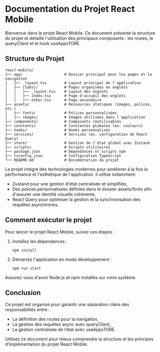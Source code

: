 # Documentation du Projet React Mobile

Bienvenue dans le projet React Mobile. Ce document présente la structure du projet et détaille l'utilisation des principaux composants : les routes, le queryClient et le hook useAppsTORE.

## Structure du Projet

```
react-mobile/
├── app/                   # Dossier principal pour les pages et la navigation
│   ├── _layout.tsx        # Layout principal de l'application
│   ├── (tabs)/            # Pages organisées en onglets
│   │   ├── _layout.tsx    # Layout des onglets
│   │   ├── index.tsx      # Page d'accueil des onglets
│   │   ├── other.tsx      # Page secondaire
├── assets/                # Ressources statiques (images, polices, etc.)
│   ├── fonts/             # Polices personnalisées
│   ├── images/            # Images utilisées dans l'application
├── components/            # Composants réutilisables
├── constants/             # Constantes globales (ex. couleurs)
├── hooks/                 # Hooks personnalisés
├── services/              # Services (ex. configuration de React Query)
├── store/                 # Gestion de l'état global avec Zustand
├── scripts/               # Scripts utilitaires
├── package.json           # Dépendances et scripts npm
├── tsconfig.json          # Configuration TypeScript
└── README.md              # Documentation du projet
```

Le projet intègre des technologies modernes pour améliorer à la fois la performance et l'esthétique de l'application. Il utilise notamment:
- Zustand pour une gestion d'état centralisée et simplifiée,
- Des polices personnalisées définies dans le dossier assets/fonts afin d'assurer une identité visuelle cohérente,
- React Query pour optimiser la gestion et la synchronisation des requêtes asynchrones.

## Comment exécuter le projet

Pour lancer le projet React Mobile, suivez ces étapes :

1. Installez les dépendances :
   ```
   npm install
   ```

2. Démarrez l'application en mode développement :
   ```
   npm run start
   ```

Assurez-vous d'avoir Node.js et npm installés sur votre système.

## Conclusion

Ce projet est organisé pour garantir une séparation claire des responsabilités entre :
- La définition des routes pour la navigation,
- La gestion des requêtes async avec queryClient,
- La gestion centralisée de l’état avec useAppsTORE.

Utilisez ce document pour mieux comprendre la structure et les principes d’implémentation du projet React Mobile.
